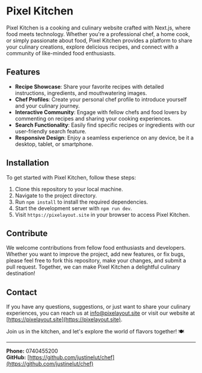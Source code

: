 # Pixel Kitchen

Pixel Kitchen is a cooking and culinary website crafted with Next.js, where food meets technology. Whether you're a professional chef, a home cook, or simply passionate about food, Pixel Kitchen provides a platform to share your culinary creations, explore delicious recipes, and connect with a community of like-minded food enthusiasts.

## Features

- **Recipe Showcase**: Share your favorite recipes with detailed instructions, ingredients, and mouthwatering images.
- **Chef Profiles**: Create your personal chef profile to introduce yourself and your culinary journey.
- **Interactive Community**: Engage with fellow chefs and food lovers by commenting on recipes and sharing your cooking experiences.
- **Search Functionality**: Easily find specific recipes or ingredients with our user-friendly search feature.
- **Responsive Design**: Enjoy a seamless experience on any device, be it a desktop, tablet, or smartphone.

## Installation

To get started with Pixel Kitchen, follow these steps:

1. Clone this repository to your local machine.
2. Navigate to the project directory.
3. Run `npm install` to install the required dependencies.
4. Start the development server with `npm run dev`.
5. Visit `https://pixelayout.site` in your browser to access Pixel Kitchen.

## Contribute

We welcome contributions from fellow food enthusiasts and developers. Whether you want to improve the project, add new features, or fix bugs, please feel free to fork this repository, make your changes, and submit a pull request. Together, we can make Pixel Kitchen a delightful culinary destination!

## Contact

If you have any questions, suggestions, or just want to share your culinary experiences, you can reach us at [info@pixelayout.site](mailto:info@pixelayout.site) or visit our website at [https://pixelayout.site](https://pixelayout.site).

Join us in the kitchen, and let's explore the world of flavors together! 🍽️

---

**Phone:** 0740455200  
**GitHub:** [https://github.com/justinelut/chef](https://github.com/justinelut/chef)